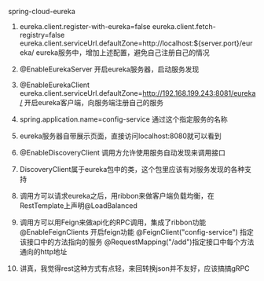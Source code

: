 spring-cloud-eureka

1. eureka.client.register-with-eureka=false
eureka.client.fetch-registry=false
eureka.client.serviceUrl.defaultZone=http://localhost:${server.port}/eureka/
eureka服务中，增加上述配置，避免自己注册自己的情况

2. @EnableEurekaServer  开启eureka服务器，启动服务发现
 
3. @EnableEurekaClient 
eureka.client.serviceUrl.defaultZone=http://192.168.199.243:8081/eureka/
开启eureka客户端，向服务端注册自己的服务

4. spring.application.name=config-service 通过这个指定服务的名称

5. eureka服务器自带展示页面，直接访问localhost:8080就可以看到

6. @EnableDiscoveryClient 调用方允许使用服务自动发现来调用接口

7. DiscoveryClient属于eureka包中的类，这个包里应该有对服务发现的各种支持

8. 调用方可以请求eureka之后，用ribbon来做客户端负载均衡，在RestTemplate上声明@LoadBalanced

9. 调用方可以用Feign来做api化的RPC调用，集成了ribbon功能
@EnableFeignClients 开启feign功能
@FeignClient("config-service") 指定该接口中的方法指向的服务
@RequestMapping("/add")指定接口中每个方法通向的http地址

10. 讲真，我觉得rest这种方式有点轻，来回转换json并不友好，应该搞搞gRPC



